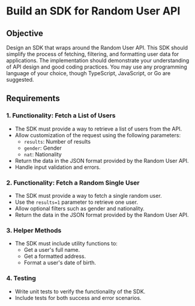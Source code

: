 
# Build an SDK for Random User API

## Objective

Design an SDK that wraps around the Random User API. This SDK should simplify the process of fetching, filtering, and formatting user data for applications. The implementation should demonstrate your understanding of API design and good coding practices. You may use any programming language of your choice, though TypeScript, JavaScript, or Go are suggested.

## Requirements

### 1. Functionality: Fetch a List of Users

- The SDK must provide a way to retrieve a list of users from the API.
- Allow customization of the request using the following parameters:
  - `results`: Number of results
  - `gender`: Gender
  - `nat`: Nationality
- Return the data in the JSON format provided by the Random User API.
- Handle input validation and errors.

### 2. Functionality: Fetch a Random Single User

- The SDK must provide a way to fetch a single random user.
- Use the `results=1` parameter to retrieve one user.
- Allow optional filters such as gender and nationality.
- Return the data in the JSON format provided by the Random User API.

### 3. Helper Methods

- The SDK must include utility functions to:
  - Get a user's full name.
  - Get a formatted address.
  - Format a user's date of birth.

### 4. Testing
- Write unit tests to verify the functionality of the SDK.
- Include tests for both success and error scenarios.
